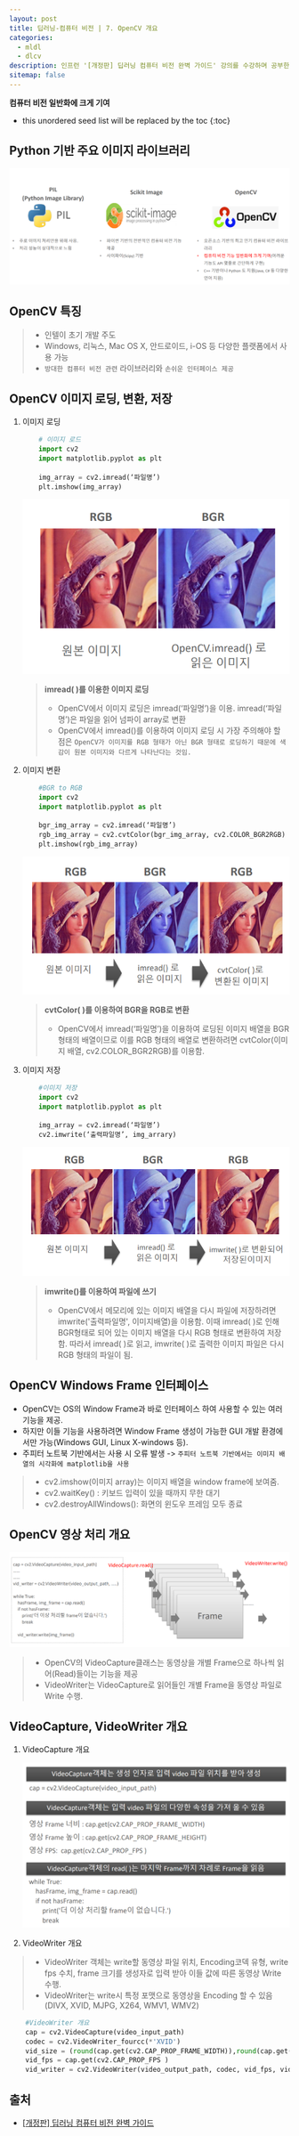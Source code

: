 ```yaml
---
layout: post
title: 딥러닝-컴퓨터 비전 | 7. OpenCV 개요
categories: 
  - mldl
  - dlcv
description: 인프런 '[개정판] 딥러닝 컴퓨터 비전 완벽 가이드' 강의를 수강하며 공부한 내용을 정리한 글입니다.
sitemap: false
---
```


**컴퓨터 비전 일반화에 크게 기여**

* this unordered seed list will be replaced by the toc
{:toc}

## Python 기반 주요 이미지 라이브러리

![Python 기반 주요 이미지 라이브러리](/assets/img/blog/imagelibrary.png)

## OpenCV 특징

>- 인텔이 초기 개발 주도
>- Windows, 리눅스, Mac OS X, 안드로이드, i-OS 등 다양한 플랫폼에서 사용 가능
>- `방대한 컴퓨터 비전 관련` 라이브러리와 `손쉬운 인터페이스 제공`

## OpenCV 이미지 로딩, 변환, 저장
1. 이미지 로딩
    ```python
        # 이미지 로드
        import cv2
        import matplotlib.pyplot as plt

        img_array = cv2.imread(‘파일명’)
        plt.imshow(img_array)
    ```

    ![OpenCV 이미지 로딩](/assets/img/blog/OpenCVimageloading.png)

    >**imread( )를 이용한 이미지 로딩**
    >- OpenCV에서 이미지 로딩은 imread(‘파일명’)을 이용. imread(‘파일명’)은 파일을 읽어 넘파이 array로 변환
    >- OpenCV에서 imread()를 이용하여 이미지 로딩 시 가장 주의해야 할 점은 `OpenCV가 이미지를 RGB 형태가 아닌 BGR 형태로 로딩하기 때문에 색감이 원본 이미지와 다르게 나타난다는 것임. `


2. 이미지 변환

    ```python
        #BGR to RGB
        import cv2
        import matplotlib.pyplot as plt

        bgr_img_array = cv2.imread(‘파일명’)
        rgb_img_array = cv2.cvtColor(bgr_img_array, cv2.COLOR_BGR2RGB)
        plt.imshow(rgb_img_array)

    ```

    ![OpenCV 이미지 변환](/assets/img/blog/BGR2RGB.png)

    >**cvtColor( )를 이용하여 BGR을 RGB로 변환**
    >- OpenCV에서 imread(‘파일명’)을 이용하여 로딩된 이미지 배열을 BGR 형태의 배열이므로 이를 RGB 형태의 배열로 변환하려면
    cvtColor(이미지 배열, cv2.COLOR_BGR2RGB)를 이용함. 

    
3. 이미지 저장

    ```python
        #이미지 저장
        import cv2
        import matplotlib.pyplot as plt

        img_array = cv2.imread(‘파일명’)
        cv2.imwrite(‘출력파일명’, img_arrary)

    ```

    ![OpenCV 이미지 저장](/assets/img/blog/imwrite.png)

    >**imwrite()를 이용하여 파일에 쓰기**
    >- OpenCV에서 메모리에 있는 이미지 배열을 다시 파일에 저장하려면 imwrite('출력파일명', 이미지배열)을 이용함. 이때 imread( )로
    인해 BGR형태로 되어 있는 이미지 배열을 다시 RGB 형태로 변환하여 저장함. 따라서 imread( )로 읽고, imwrite( )로 출력한 이미지
    파일은 다시 RGB 형태의 파일이 됨. 



## OpenCV Windows Frame 인터페이스

- OpenCV는 OS의 Window Frame과 바로 인터페이스 하여 사용할 수 있는 여러 기능을 제공.
- 하지만 이들 기능을 사용하려면 Window Frame 생성이 가능한 GUI 개발 환경에서만 가능(Windows GUI, Linux X-windows 등). 
- 주피터 노트북 기반에서는 사용 시 오류 발생 -> `주피터 노트북 기반에서는 이미지 배열의 시각화에 matplotlib을 사용`

>- cv2.imshow(이미지 array)는 이미지 배열을 window frame에 보여줌.
>- cv2.waitKey() : 키보드 입력이 있을 때까지 무한 대기
>- cv2.destroyAllWindows(): 화면의 윈도우 프레임 모두 종료

## OpenCV 영상 처리 개요
![OpenCV 영상 처리 개요](/assets/img/blog/OpenCVvideo.png)

>- OpenCV의 VideoCapture클래스는 동영상을 개별 Frame으로 하나씩 읽어(Read)들이는 기능을 제공
>- VideoWriter는 VideoCapture로 읽어들인 개별 Frame을 동영상 파일로 Write 수행. 

## VideoCapture, VideoWriter 개요

1. VideoCapture 개요

    ![VideoCapture 개요](/assets/img/blog/OpenCVVideoCapture.png)

2. VideoWriter 개요

>- VideoWriter 객체는 write할 동영상 파일 위치, Encoding코덱 유형, write fps 수치, frame 크기를 생성자로 입력 받아
이들 값에 따른 동영상 Write 수행.
>- VideoWriter는 write시 특정 포맷으로 동영상을 Encoding 할 수 있음(DIVX, XVID, MJPG, X264, WMV1, WMV2)

```python
    #VideoWriter 개요
    cap = cv2.VideoCapture(video_input_path)
    codec = cv2.VideoWriter_fourcc(*'XVID')
    vid_size = (round(cap.get(cv2.CAP_PROP_FRAME_WIDTH)),round(cap.get(cv2.CAP_PROP_FRAME_HEIGHT)))
    vid_fps = cap.get(cv2.CAP_PROP_FPS )
    vid_writer = cv2.VideoWriter(video_output_path, codec, vid_fps, vid_size) 
```


## 출처

- [[개정판] 딥러닝 컴퓨터 비전 완벽 가이드](https://www.inflearn.com/course/%EB%94%A5%EB%9F%AC%EB%8B%9D-%EC%BB%B4%ED%93%A8%ED%84%B0%EB%B9%84%EC%A0%84-%EC%99%84%EB%B2%BD%EA%B0%80%EC%9D%B4%EB%93%9C)